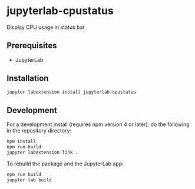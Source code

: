 # jupyterlab-cpustatus

Display CPU usage in status bar


## Prerequisites

* JupyterLab

## Installation

```bash
jupyter labextension install jupyterlab-cpustatus
```

## Development

For a development install (requires npm version 4 or later), do the following in the repository directory:

```bash
npm install
npm run build
jupyter labextension link .
```

To rebuild the package and the JupyterLab app:

```bash
npm run build
jupyter lab build
```

